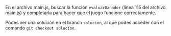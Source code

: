 En el archivo main.js, buscar la función `evaluarGanador` (línea 115 del archivo main.js) y completarla para hacer que el juego funcione correctamente.

Podes ver una solución en el branch `solucion`, al que podes acceder con el comando `git checkout solucion`.
